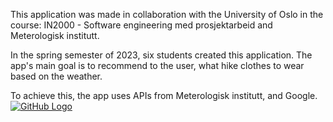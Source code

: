This application was made in collaboration with the University of Oslo in the course: IN2000 - Software engineering med prosjektarbeid and Meterologisk institutt.

In the spring semester of 2023, six students created this application.
The app's main goal is to recommend to the user, what hike clothes to wear based on the weather.

To achieve this, the app uses APIs from Meterologisk institutt, and Google.
[![GitHub Logo](https://github.githubassets.com/images/modules/logos_page/GitHub-Mark.png)](https://github.com/)



